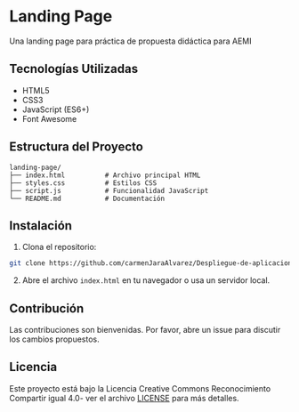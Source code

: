 # Landing Page

Una landing page para práctica de propuesta didáctica para AEMI

## Tecnologías Utilizadas

- HTML5
- CSS3
- JavaScript (ES6+)
- Font Awesome

## Estructura del Proyecto

```
landing-page/
├── index.html          # Archivo principal HTML
├── styles.css          # Estilos CSS
├── script.js           # Funcionalidad JavaScript
└── README.md           # Documentación
```

## Instalación

1. Clona el repositorio:
```bash
git clone https://github.com/carmenJaraAlvarez/Despliegue-de-aplicaciones-web.git
```

2. Abre el archivo `index.html` en tu navegador o usa un servidor local.


## Contribución

Las contribuciones son bienvenidas. Por favor, abre un issue para discutir los cambios propuestos.

## Licencia

Este proyecto está bajo la Licencia  Creative Commons Reconocimiento Compartir igual 4.0- ver el archivo [LICENSE](LICENSE) para más detalles. 